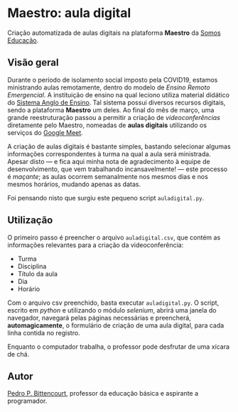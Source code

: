# Maestro: aula digital

Criação automatizada de aulas digitais na plataforma **Maestro** da [Somos Educação](https://www.somoseducacao.com.br/).

## Visão geral

Durante o período de isolamento social imposto pela COVID19, estamos ministrando aulas remotamente, dentro do modelo de *Ensino Remoto Emergencial*. A instituição de ensino na qual leciono utiliza material didático do [Sistema Anglo de Ensino](https://portal.sistemaanglo.com.br). Tal sistema possui diversos recursos digitais, sendo a plataforma **Maestro** um deles. Ao final do mês de março, uma grande reestruturação passou a permitir a criação de *videoconferências* diretamente pelo Maestro, nomeadas de **aulas digitais** utilizando os serviços do [Google Meet](https://meet.google.com).

A criação de aulas digitais é bastante simples, bastando selecionar algumas informações correspondentes à turma na qual a aula será ministrada. Apesar disto — e fica aqui minha nota de agradecimento à equipe de desenvolvimento, que vem trabalhando incansavelmente! — este processo é *maçante*; as aulas ocorrem semanalmente nos mesmos dias e nos mesmos horários, mudando apenas as datas.

Foi pensando nisto que surgiu este pequeno script `auladigital.py`.

## Utilização

O primeiro passo é preencher o arquivo `auladigital.csv`, que contém as informações relevantes para a criação da videoconferência:

- Turma
- Disciplina
- Título da aula
- Dia
- Horário

Com o arquivo csv preenchido, basta executar `auladigital.py`. O script, escrito em *python* e utilizando o módulo *selenium*, abrirá uma janela do navegador, navegará pelas páginas necessárias e preencherá, **automagicamente**, o formulário de criação de uma aula digital, para cada linha contida no registro.

Enquanto o computador trabalha, o professor pode desfrutar de uma xícara de chá.

## Autor

[Pedro P. Bittencourt](pedrobittencourt.com.br), professor da educação básica e aspirante a programador.
